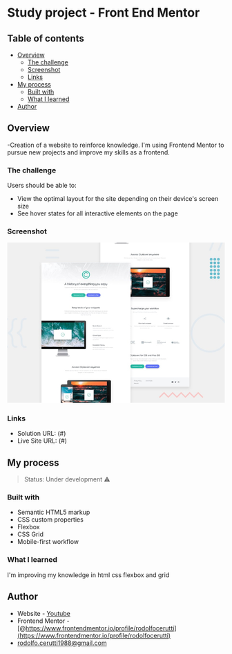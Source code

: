# Study project - Front End Mentor

## Table of contents

- [Overview](#overview)
  - [The challenge](#the-challenge)
  - [Screenshot](#screenshot)
  - [Links](#links)
- [My process](#my-process)
  - [Built with](#built-with)
  - [What I learned](#what-i-learned)
- [Author](#author)


## Overview

-Creation of a website to reinforce knowledge. I'm using Frontend Mentor to pursue new projects and improve my skills as a frontend.

### The challenge

Users should be able to:

- View the optimal layout for the site depending on their device's screen size
- See hover states for all interactive elements on the page

### Screenshot

![Project basis](./design/desktop-preview.jpg)

### Links

- Solution URL: (#)
- Live Site URL: (#)

## My process

> Status: Under development ⚠️

### Built with

- Semantic HTML5 markup
- CSS custom properties
- Flexbox
- CSS Grid
- Mobile-first workflow

### What I learned

I'm improving my knowledge in html css flexbox and grid

## Author

- Website - [Youtube](https://www.youtube.com/channel/UCXEj7v5iPmehTBVIP6WEqSg)
- Frontend Mentor - [@https://www.frontendmentor.io/profile/rodolfocerutti](https://www.frontendmentor.io/profile/rodolfocerutti)
- rodolfo.cerutti1988@gmail.com